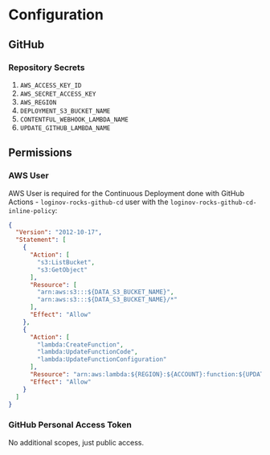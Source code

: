 # Configuration

## GitHub

### Repository Secrets

1. `AWS_ACCESS_KEY_ID`
2. `AWS_SECRET_ACCESS_KEY`
3. `AWS_REGION`
4. `DEPLOYMENT_S3_BUCKET_NAME`
5. `CONTENTFUL_WEBHOOK_LAMBDA_NAME`
6. `UPDATE_GITHUB_LAMBDA_NAME`

## Permissions

### AWS User

AWS User is required for the Continuous Deployment done with GitHub Actions - `loginov-rocks-github-cd` user with the
`loginov-rocks-github-cd-inline-policy`:

```json
{
  "Version": "2012-10-17",
  "Statement": [
    {
      "Action": [
        "s3:ListBucket",
        "s3:GetObject"
      ],
      "Resource": [
        "arn:aws:s3:::${DATA_S3_BUCKET_NAME}",
        "arn:aws:s3:::${DATA_S3_BUCKET_NAME}/*"
      ],
      "Effect": "Allow"
    },
    {
      "Action": [
        "lambda:CreateFunction",
        "lambda:UpdateFunctionCode",
        "lambda:UpdateFunctionConfiguration"
      ],
      "Resource": "arn:aws:lambda:${REGION}:${ACCOUNT}:function:${UPDATE_GITHUB_LAMBDA_NAME}",
      "Effect": "Allow"
    }
  ]
}
```

### GitHub Personal Access Token

No additional scopes, just public access.

